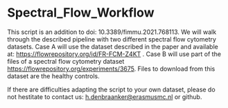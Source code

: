 # Spectral_Flow_Workflow

This script is an addition to doi: 10.3389/fimmu.2021.768113. We will walk through the described pipeline with two different spectral flow cytometry datasets. Case A will use the dataset described in the paper and available at: https://flowrepository.org/id/FR-FCM-Z4KT . Case B will use part of the files of a spectral flow cytometry dataset https://flowrepository.org/experiments/3675. Files to download from this dataset are the healthy controls. 

If there are difficulties adapting the script to your own dataset, please do not hestitate to contact us: h.denbraanker@erasmusmc.nl or github.
